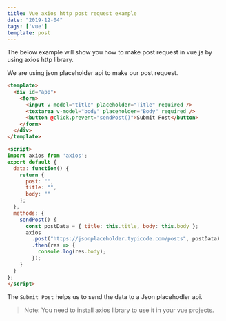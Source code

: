 ```yaml
---
title: Vue axios http post request example
date: "2019-12-04"
tags: ['vue']
template: post
---
```


The below example will show you how to make post request in vue.js by using axios http library.

We are using json placeholder api to make our post request.

```html
<template>
  <div id="app">
    <form>
      <input v-model="title" placeholder="Title" required />
      <textarea v-model="body" placeholder="Body" required />
      <button @click.prevent="sendPost()">Submit Post</button>
    </form>
  </div>
</template>

<script>
import axios from 'axios';
export default {
  data: function() {
    return {
      post: "",
      title: "",
      body: ""
    };
  },
  methods: {
    sendPost() {
      const postData = { title: this.title, body: this.body };
      axios
        .post("https://jsonplaceholder.typicode.com/posts", postData)
        .then(res => {
          console.log(res.body);
        });
    }
  }
};
</script>
```

The `Submit Post` helps us to send the data to a Json placehodler api.

>Note: You need to install axios library to use it in your vue projects.
